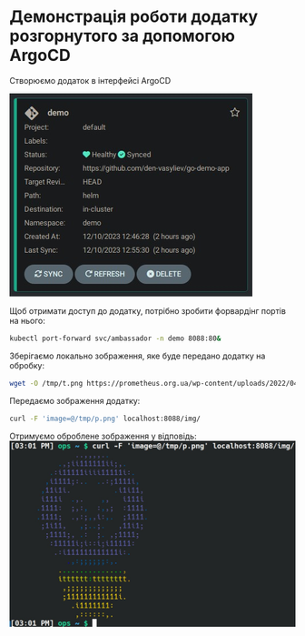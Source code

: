 # Демонстрація роботи додатку розгорнутого за допомогою ArgoCD

   Створюємо додаток в інтерфейсі ArgoCD
   
   ![Додаток ArgoCD](https://github.com/LawRider/AsciiArtify/blob/main/doc/img/argocd-app.jpg)

   Щоб отримати доступ до додатку, потрібно зробити форвардінг портів на нього:

   ```bash
   kubectl port-forward svc/ambassador -n demo 8088:80&
   ```
   Зберігаємо локально зображення, яке буде передано додатку на обробку:

   ```bash
   wget -O /tmp/t.png https://prometheus.org.ua/wp-content/uploads/2022/04/cropped-favicon_yellow_blue-2-192x192.png
   ```
   
   Передаємо зображення додатку:
   
   ```bash
   curl -F 'image=@/tmp/p.png' localhost:8088/img/
   ```

   Отримуємо оброблене зображення у відповідь:
   ![Результат роботи додатку ArgoCD](https://github.com/LawRider/AsciiArtify/blob/main/doc/img/argocd-app-result.jpg)
